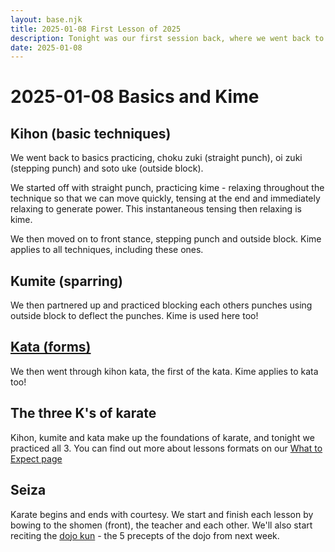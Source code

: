 ```yaml
---
layout: base.njk
title: 2025-01-08 First Lesson of 2025
description: Tonight was our first session back, where we went back to basics, but also covered a new topic - 'kime'.
date: 2025-01-08
---
```

# 2025-01-08 Basics and Kime

## Kihon (basic techniques)

We went back to basics practicing, choku zuki (straight punch), oi zuki (stepping punch) and soto uke (outside block).

We started off with straight punch, practicing kime - relaxing throughout the technique so that we can move quickly, tensing at the end and immediately relaxing to generate power. This instantaneous tensing then relaxing is kime.

We then moved on to front stance, stepping punch and outside block. Kime applies to all techniques, including these ones.

## Kumite (sparring)

We then partnered up and practiced blocking each others punches using outside block to deflect the punches. Kime is used here too!

## [Kata (forms)](/kata/heian/)

We then went through kihon kata, the first of the kata. Kime applies to kata too! 

## The three K's of karate

Kihon, kumite and kata make up the foundations of karate, and tonight we practiced all 3. You can find out more about lessons formats on our [What to Expect page](/training/whattoexpect/)

## Seiza

Karate begins and ends with courtesy. We start and finish each lesson by bowing to the shomen (front), the teacher and each other. We'll also start reciting the [dojo kun](/dojokun/) - the 5 precepts of the dojo from next week.
